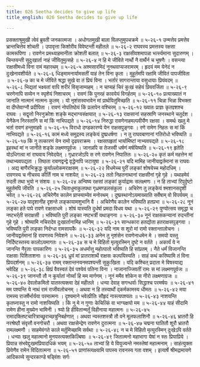 ```yaml
---
title: 026 Seetha decides to give up life
title_english: 026 Seetha decides to give up life

---
```

<div class="audioEmbed"  caption="श्रीराम-हरिसीताराममूर्ति-घनपाठिभ्यां वचनम्" src="https://archive.org/download/Ramayana-recitation-Sriram-harisItArAmamUrti-Ghanapaati-v2/Kanda_5/Kanda_5_SK-026-Seetha_decides_to_give_up_life.mp3"></div>
प्रसक्ताश्रुमुखी त्वेवं ब्रुवती जनकात्मजा ।  
अधोगतमुखी बाला विलप्तुमुपचक्रमे ॥ ५-२६-१  
उन्मत्तेव प्रमत्तेव भ्रान्तचित्तेव शोचती ।  
उपावृत्ता किशोरीव विवेष्टन्ती महीतले ॥ ५-२६-२  
राघवस्य प्रमत्तस्य रक्षसा कामरूपिणा ।  
रावणेन प्रमथ्याहमानीता क्रोशती बलात् ॥ ५-२६-३  
राक्षसीवशमापन्ना भर्त्स्यमाना सुदारुणम् ।  
चिन्तयन्ती सुदुःखार्ता नाहं जीवितुमुत्सहे ॥ ५-२६-४  
न हि मे जीविते नार्थो नै वार्थैर्न च भूषणैः ।  
वसन्त्या राक्षसीमध्ये विना रामं महारथम् ॥ ५-२६-५  
अश्मसारमिदं नूनथवाप्यजरामरम् ।  
हृदयं मम येनेदं न दुःखेनावशीर्यते ॥ ५-२६-६  
धिङ्मामनार्यामसतीं याहं तेन विना कृता ।  
मुहूर्तमपि रक्षामि जीवितं पापजीविता ॥ ५-२६-७  
का च मे जीविते श्रद्धा सुखे वा तं प्रियं विना ।  
भर्तारं सागरान्ताया वसुधायाः प्रियंवदम् ॥ ५-२६-८  
भिद्यतां भक्ष्यतां वापि शरीरं विसृजाम्यहम् ।  
न चाप्यहं चिरं कुःखं सहेयं प्रियवर्जिता ॥ ५-२६-९  
चरणेनापि सव्येन न स्पृशेयं निशाचरम् ।  
रावणं किं पुनरहं कावयेयं विगर्हतम् ॥ ५-२६-१०  
प्रत्याख्यातं न जानाति नात्मानं नात्मनः कुलम् ।  
यो नृशंसस्वभावेन मां प्रार्थयितुमिच्छति ॥ ५-२६-११  
चिन्ना भिन्ना विभक्ता वा दीप्तेवाग्नौ प्रदीपिता ।  
रावणं नोपतिष्ठेयं किं प्रलापेन वश्चिरम् ॥ ५-२६-१२  
ख्यातः प्राज्ञः कृतज्ञ्शश्च राघवः ।  
सद्वृत्तो निरनुक्रोशः शङ्के मद्भाग्यसंक्षयात् ॥ ५-२६-१३  
राक्षसानां सहस्राणि जनस्थाने चतुर्दश ।  
येनैकेन निरस्तानि स मां किं नाभिपद्यते ॥ ५-२६-१४  
निरुद्धा रावणेनाहमल्पवीर्येण रक्षसा ।  
समर्थः खलु मे भर्ता रावणं हन्तुमाहवे ॥ ५-२६-१५  
विराधो दण्डकारण्ये येन राक्षसपुङ्गवः ।  
रणे रामेण निहतः स मां किं नाभिपद्यते ॥ ५-२६-१६  
कामं मध्ये समुद्रस्य लङ्केयं दुष्प्रधर्षणा ।  
न तु राघवबाणानां गतिरोधो भविष्यति ॥ ५-२६-१७  
किं नु तत्कारणं येन रामो दृढपराक्रमः ।  
रक्षसापहृतां भार्यामिष्टां नाभ्यवपद्यते ॥ ५-२६-१८  
इहस्थां मां न जानीते शङ्के लक्ष्मणपूर्वजः ।  
जानन्नपि स तेजस्वी धर्षणं मर्षयिष्यति ॥ ५-२६-१९  
हृतेति योऽधिगत्वा मां राघवाय निवेदयेत् ।  
गृध्रारजोऽपि स रणे रावणेन निपातितः ॥ ५-२६-२०  
कृतं कर्म महत्तेन मां तथाभ्यवपद्यता ।  
तिष्ठता रावणद्वन्द्वे वृद्धेनापि जटायुषा ॥ ५-२६-२१  
यदि मामिह जानीयाद्वर्तमानां स राघवः ।  
अद्य बाणैरभिक्रुद्धः कुर्याल्लोकमराक्षसम् ॥ ५-२६-२२  
विधमेच्च पुरीं लङ्कां शोषयेच्च महोदधिम् ।  
रावणस्य च नीचस्य कीर्तिं नाम च नाशयेत् ॥ ५-२६-२३  
ततो निहतनाथानां राक्षसीनां गृहे गृहे ।  
यथाहमेवं रुदती तथा भुयो न संशयः ॥ ५-२६-२४  
अन्विष्य रक्षसां लङ्कां कुर्याद्रामः सलक्ष्मणः ।  
न हि ताभ्यां रिपुर्दृष्टो मुहूर्तमपि जीवति ॥ ५-२६-२५  
चिताधुमाकुलपथा गृध्रमण्डलसंकुला ।  
अचिरेण तु लङ्केयं श्मशानसदृशी भवेत् ॥ ५-२६-२६  
अचिरेणैव कालेन प्राप्स्याम्येव मनोरथम् ।  
दुष्प्रस्थानोऽयमाख्याति सर्वेषाम् वो विपर्ययम् ॥ ५-२६-२७  
यादृशानीह दृशन्ते लङ्कायामशुभानि वै ।  
अचिरेणैव कालेन भविष्यति हतप्रभा ॥ ५-२६-२८  
नूनं लङ्का हते पापे रावणे राक्षसाधमे ।  
शोषं यास्यति दुर्धर्षा प्रमदा विधव यथा ॥ ५-२६-२९  
पुण्योत्सव समृद्धा च नष्टभर्र्ती सराक्षसी ।  
भविष्यति पुरी लङ्का नष्टभर्त्री यथाङ्गना ॥ ५-२६-३०  
नूनं राक्षसकन्यानां रुदन्तीनां गृहे गृहे ।  
श्रोष्यामि नचिरादेव दुःखार्तानामिह ध्वनिम् ॥ ५-२६-३१  
सान्धकारा हतद्योता हतराक्षसपुङ्गवा ।  
भविष्यति पुरी लङ्का निर्दग्धा रामसायकैः ॥ ५-२६-३२  
यदि नाम स शूरो मां रामो रक्तान्तालोचनः ।  
जानीयद्वर्तमानां हि रावणस्य निवेशने ॥ ५-२६-३३  
अनेन तु नृशंसेन रावणेनाधमेन मे ।  
समयो यस्तु निर्दिष्टस्तस्य कालोऽयमागतः ॥ ५-२६-३४  
स च मे विहितो मृत्युरस्मिन् दुष्टे न वर्तते ।  
अकार्यं ये न जानन्ति नैरृताः पापकारिणः ॥ ५-२६-३५  
अधर्मात्तु महोत्पातो भविष्यति हि सांप्रतम् ।  
नैते धर्मं विजानन्ति राक्षसाः पिशिताशनाः ॥ ५-२६-३६  
ध्रुवं मां प्रातराशार्थे राक्षसः कल्पयिस्यति ।  
साहं कथं करिष्यामि तं विना प्रियदर्शनम् ॥ ५-२६-३७  
रामम् रक्तान्तनयनमपश्यन्ती सुकुःखिता ।  
यदि कश्चित् प्रदाता मे विषस्याद्य भवेदिह ॥ ५-२६-३८  
क्षिप्रं वैवस्वतं देवं पश्येयं पतिना विना ।  
नाजानाज्जिवतीं रामः स मां लक्ष्मणपूर्वजः ॥ ५-२६-३९  
जानन्तौ तौ न कुर्यातां नोर्य्वां हि मम मार्गणम् ।  
नूनं ममैव शोकेन स नीरो लक्ष्मणाग्रजः ॥ ५-२६-४०  
देवलोकमितो यातस्त्यक्त्वा देहं महीतले ।  
धन्या देवाह् सगन्धर्वाः सिद्धाश्च परमर्षयः ॥ ५-२६-४१  
मम पश्यन्ति ये नाथं रामं राजीवलोचनम् ।  
अथवा न हि तस्यार्थो द्कर्मकामस्य धीमतः ॥ ५-२६-४२  
मया रामस्य राजर्षेर्भार्यया परमात्मनः ।  
दृश्यमाने भवेत्प्रीतिः सौहृदं नास्त्यपश्यतः ॥ ५-२६-४३  
नाशयन्ति कृतघ्नास्तु न रामो नाशयिष्यति ।  
किं नु मे न गुणाः केचित्किं वा भाग्यक्षयो मम ॥ ५-२६-४४  
याहं सीदामि रामेण हीना मुख्येन भामिनी ।  
श्र्यो हि हीवितान्मर्तुं विहीनाया महात्मनः ॥ ५-२६-४५  
रामादक्लिष्टचारित्राच्छूराच्छत्रुनिबर्हणात् ।  
अथवा न्यस्तशस्त्रौ तौ वने मूलफलाशिनौ ॥ ५-२६-४६  
भ्रातरौ हि नरश्रेष्ठौ संवृत्तौ वनगोचरौ ।  
अथवा राक्षसेन्द्रेण रावणेन दुरात्मना ॥ ५-२६-४७  
चद्मना घातितौ शूरौ भ्रातरौ रामलक्ष्मणौ ।  
साहमेवंगते काले मर्तुमिच्छामि सर्वथा ॥ ५-२६-४८  
न च मे विहितो मृत्युरस्मिन् दुःखेऽपि वर्तते ।  
धन्याः खलु महात्मानो मुनयस्त्यक्तकिल्बिषाः ॥ ५-२६-४९  
जितात्मनो महाभागा येषां न स्तः प्रियाप्रिये ।  
प्रियान्न संभवेद्दुःखमप्रियादधिकं भयम् ॥ ५-२६-५०  
ताभ्यां हि ये वियुज्यन्ते नमस्तेषां महात्मनाम् ।  
साहंत्युक्ता प्रियेणैव रामेन विदितात्मना ॥ ५-२६-५१  
प्राणांस्त्यक्ष्यामि पापस्य रावनस्य गता वशम् ।  
इत्यार्षे श्रीमद्रामायणे आदिकाव्ये सुन्दरकाण्डे षड्विंशः सर्गः